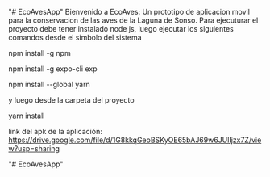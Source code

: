 "# EcoAvesApp" 
Bienvenido a EcoAves: Un prototipo de aplicacion movil para la conservacion de las aves de la Laguna de Sonso.
Para ejecuturar el proyecto debe tener instalado node js, luego ejecutar los siguientes comandos desde el simbolo del sistema

npm install -g npm

npm install -g expo-cli exp

npm install --global yarn

y luego desde la carpeta del proyecto

yarn install

link del apk de la aplicación: https://drive.google.com/file/d/1G8kkqGeoBSKyOE65bAJ69w6JUlIjzx7Z/view?usp=sharing

"# EcoAvesApp" 
